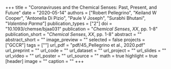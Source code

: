 +++
title = "Coronaviruses and the Chemical Senses: Past, Present, and Future"
date = "2020-05-14"
authors = ["Robert Pellegrino", "Keiland W Cooper", "Antonella Di Pizio", "Paule V Joseph", "Surabhi Bhutani", "_Valentina Parma_"]
publication_types = ["2"]
doi = "10.1093/chemse/bjaa031"
publication = "*Chemical Senses*, *XX*, pp. 1-8"
publication_short = "*Chemical Senses*, *XX*, pp. 1-8"
abstract = ""
abstract_short = ""
image_preview = ""
selected = false
projects = ["GCCR"]
tags = [""]
url_pdf = "pdf/45_Pellegrino et al., 2020.pdf"
url_preprint = ""
url_code = ""
url_dataset = ""
url_project = ""
url_slides = ""
url_video = ""
url_poster = ""
url_source = ""
math = true
highlight = true
[header]
image = ""
caption = ""
+++
